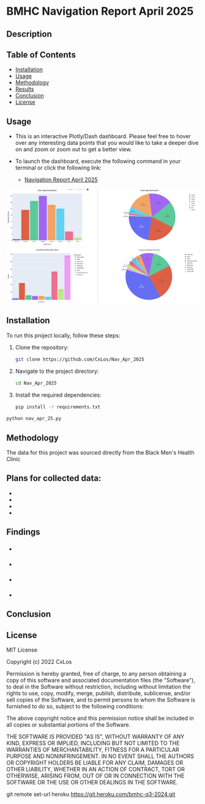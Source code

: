 # BMHC Navigation Report April 2025

## Description



## Table of Contents 
	
- [Installation](#installation)
- [Usage](#usage)
- [Methodology](#methodology)
- [Results](#results)
- [Conclusion](#conclusion)
- [License](#license)

## Usage

- This is an interactive Plotly/Dash dashboard. Please feel free to hover over any interesting data points that you would like to take a deeper dive on and zoom or zoom out to get a better view.

- To launch the dashboard, execute the following command in your terminal or click the following link:

  - [Navigation Report April 2025](https://nav-apr-2025.onrender.com/)

![Preview](./screenshots/Screenshot-163424.png)

## Installation

To run this project locally, follow these steps:

1. Clone the repository:
    ```bash
    git clone https://github.com/CxLos/Nav_Apr_2025
    ```
2. Navigate to the project directory:
    ```bash
    cd Nav_Apr_2025
    ```
3. Install the required dependencies:
    ```bash
    pip install -r requirements.txt
    ```
```bash
python nav_apr_25.py
```

## Methodology

The data for this project was sourced directly from the Black Men's Health Clinic

## Plans for collected data:

- 
-
-
-

## Findings

### 

* 

### 

* 

### 

* 

### 

* 

## Conclusion



## License

MIT License

Copyright (c) 2022 CxLos

Permission is hereby granted, free of charge, to any person obtaining a copy
of this software and associated documentation files (the "Software"), to deal
in the Software without restriction, including without limitation the rights
to use, copy, modify, merge, publish, distribute, sublicense, and/or sell
copies of the Software, and to permit persons to whom the Software is
furnished to do so, subject to the following conditions:

The above copyright notice and this permission notice shall be included in all
copies or substantial portions of the Software.

THE SOFTWARE IS PROVIDED "AS IS", WITHOUT WARRANTY OF ANY KIND, EXPRESS OR
IMPLIED, INCLUDING BUT NOT LIMITED TO THE WARRANTIES OF MERCHANTABILITY,
FITNESS FOR A PARTICULAR PURPOSE AND NONINFRINGEMENT. IN NO EVENT SHALL THE
AUTHORS OR COPYRIGHT HOLDERS BE LIABLE FOR ANY CLAIM, DAMAGES OR OTHER
LIABILITY, WHETHER IN AN ACTION OF CONTRACT, TORT OR OTHERWISE, ARISING FROM,
OUT OF OR IN CONNECTION WITH THE SOFTWARE OR THE USE OR OTHER DEALINGS IN THE
SOFTWARE.

git remote set-url heroku https://git.heroku.com/bmhc-q3-2024.git
